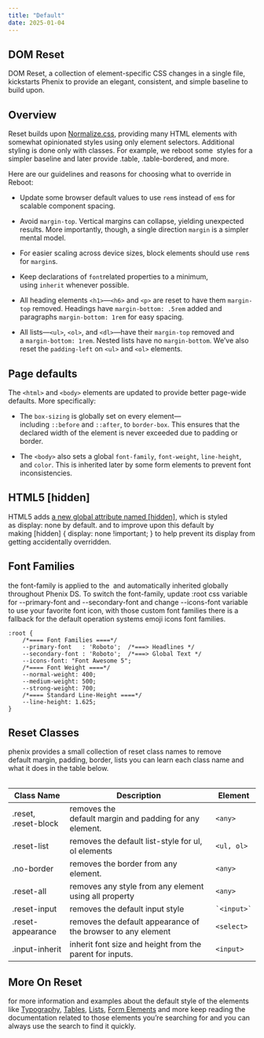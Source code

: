 ```yaml
---
title: "Default"
date: 2025-01-04
---
```


## DOM Reset

DOM Reset, a collection of element-specific CSS changes in a single file, kickstarts Phenix to provide an elegant, consistent, and simple baseline to build upon.

## Overview

Reset builds upon [Normalize.css](https://necolas.github.io/normalize.css/), providing many HTML elements with somewhat opinionated styles using only element selectors. Additional styling is done only with classes. For example, we reboot some <table> styles for a simpler baseline and later provide .table, .table-bordered, and more.

Here are our guidelines and reasons for choosing what to override in Reboot:

- Update some browser default values to use `rem`s instead of `em`s for scalable component spacing.

- Avoid `margin-top`. Vertical margins can collapse, yielding unexpected results. More importantly, though, a single direction `margin` is a simpler mental model.

- For easier scaling across device sizes, block elements should use `rem`s for `margin`s.

- Keep declarations of `font`related properties to a minimum, using `inherit` whenever possible.

- All heading elements `<h1>`—`<h6>` and `<p>` are reset to have them `margin-top` removed. Headings have `margin-bottom: .5rem` added and paragraphs `margin-bottom: 1rem` for easy spacing.

- All lists—`<ul>`, `<ol>`, and `<dl>`—have their `margin-top` removed and a `margin-bottom: 1rem`. Nested lists have no `margin-bottom`. We’ve also reset the `padding-left` on `<ul>` and `<ol>` elements.

## Page defaults

The `<html>` and `<body>` elements are updated to provide better page-wide defaults. More specifically:

- The `box-sizing` is globally set on every element—including `::before` and `::after`, to `border-box`. This ensures that the declared width of the element is never exceeded due to padding or border.

- The `<body>` also sets a global `font-family`, `font-weight`, `line-height`, and `color`. This is inherited later by some form elements to prevent font inconsistencies.

## HTML5 \[hidden\]

HTML5 adds [a new global attribute named \[hidden\]](https://developer.mozilla.org/en-US/docs/Web/HTML/Global_attributes/hidden), which is styled as display: none by default. and to improve upon this default by making \[hidden\] { display: none !important; } to help prevent its display from getting accidentally overridden.

## Font Families

the font-family is applied to the <body> and automatically inherited globally throughout Phenix DS. To switch the font-family, update :root css variable for --primary-font and --secondary-font and change --icons-font variable to use your favorite font icon, with those custom font families there is a fallback for the default operation systems emoji icons font families.

```
:root {
    /*==== Font Families ====*/
    --primary-font   : 'Roboto';  /*===> Headlines */
    --secondary-font : 'Roboto';  /*===> Global Text */
    --icons-font: "Font Awesome 5";
    /*==== Font Weight ====*/
    --normal-weight: 400;
    --medium-weight: 500;
    --strong-weight: 700;
    /*==== Standard Line-Height ====*/
    --line-height: 1.625;
}
```

## Reset Classes

phenix provides a small collection of reset class names to remove default margin, padding, border, lists you can learn each class name and what it does in the table below.

| Class Name | Description | Element |
| --- | --- | --- |
| .reset, .reset-block | removes the default margin and padding for any element. | `<any>` |
| .reset-list | removes the default list-style for ul, ol elements | `<ul, ol>` |
| .no-border | removes the border from any element. | `<any>` |
| .reset-all | removes any style from any element using all property | `<any>` |
| .reset-input | removes the default input style | `` `<input>` `` |
| .reset-appearance | removes the default appearance of the browser to any element | `<select>` |
| .input-inherit | inherit font size and height from the parent for inputs. | `<input>` |

## More On Reset

for more information and examples about the default style of the elements like [Typography](https://phenixthemes.com/pds-docs/typography/), [Tables](https://phenixthemes.com/pds-docs/tables/), [Lists](https://phenixthemes.com/pds-docs/typography/), [Form Elements](https://phenixthemes.com/pds-docs/form-controls/) and more keep reading the documentation related to those elements you’re searching for and you can always use the search to find it quickly.
